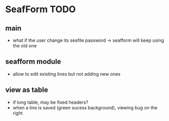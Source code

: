 SeafForm TODO
=============

main
----

- what if the user change its seafile password -> seafform will keep using the old one

seafform module
---------------

- allow to edit existing lines but not adding new ones

view as table
-------------

- if long table, may be fixed headers?
- when a line is saved (green sucess background), viewing bug on the right
